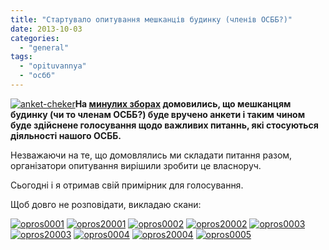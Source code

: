 ```yaml
---
title: "Стартувало опитування мешканців будинку (членів ОСББ?)"
date: 2013-10-03
categories: 
  - "general"
tags: 
  - "opituvannya"
  - "осбб"
---
```


[![anket-cheker](/wp-content/uploads/2013/10/anket-cheker.jpg)](/wp-content/uploads/2013/10/anket-cheker.jpg)**На [минулих зборах](http://shevchenko4a.brovary.org/rezultati-zboriv-19-veresnya/ "Результати зборів 19 вересня") домовились, що мешканцям будинку (чи то членам ОСББ?) буде вручено анкети і таким чином буде здійснене голосування щодо важливих питаннь, які стосуються діяльності нашого ОСББ.**

Незважаючи на те, що домовлялись ми складати питання разом, організатори опитування вирішили зробити це власноруч.

Сьогодні і я отримав свій примірник для голосування.

Щоб довго не розповідати, викладаю скани: <!--more-->

[![opros0001](/wp-content/uploads/2013/10/opros0001.jpg)](/wp-content/uploads/2013/10/opros0001.jpg) [![opros20001](/wp-content/uploads/2013/10/opros20001.jpg)](/wp-content/uploads/2013/10/opros20001.jpg) [![opros0002](/wp-content/uploads/2013/10/opros0002.jpg)](/wp-content/uploads/2013/10/opros0002.jpg) [![opros20002](/wp-content/uploads/2013/10/opros20002.jpg)](/wp-content/uploads/2013/10/opros20002.jpg) [![opros0003](/wp-content/uploads/2013/10/opros0003.jpg)](/wp-content/uploads/2013/10/opros0003.jpg) [![opros20003](/wp-content/uploads/2013/10/opros20003.jpg)](/wp-content/uploads/2013/10/opros20003.jpg) [![opros0004](/wp-content/uploads/2013/10/opros0004.jpg)](/wp-content/uploads/2013/10/opros0004.jpg) [![opros20004](/wp-content/uploads/2013/10/opros20004.jpg)](/wp-content/uploads/2013/10/opros20004.jpg) [![opros0005](/wp-content/uploads/2013/10/opros0005.jpg)](/wp-content/uploads/2013/10/opros0005.jpg)
